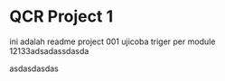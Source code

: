 # QCR Project 1

ini adalah readme project 001
ujicoba triger per module 12133adsadassdasda

asdasdasdas



